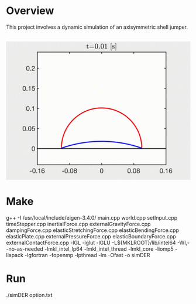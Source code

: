 # Overview
This project involves a dynamic simulation of an axisymmetric shell jumper.

<br/><img src='demo.gif' width="600">

# Make
g++ -I /usr/local/include/eigen-3.4.0/ main.cpp world.cpp setInput.cpp timeStepper.cpp inertialForce.cpp externalGravityForce.cpp dampingForce.cpp elasticStretchingForce.cpp elasticBendingForce.cpp elasticPlate.cpp externalPressureForce.cpp elasticBoundaryForce.cpp externalContactForce.cpp -lGL -lglut -lGLU -L${MKLROOT}/lib/intel64 -Wl,--no-as-needed -lmkl_intel_lp64 -lmkl_intel_thread -lmkl_core -liomp5 -llapack -lgfortran -fopenmp -lpthread -lm -Ofast -o simDER

# Run 
./simDER option.txt


